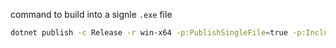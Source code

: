 command to build into a signle `.exe` file
```bash
dotnet publish -c Release -r win-x64 -p:PublishSingleFile=true -p:IncludeNativeLibrariesForSelfExtract=true --self-contained true -o "publish"
```